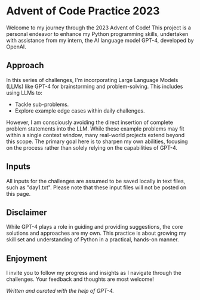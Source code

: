 # Advent of Code Practice 2023

Welcome to my journey through the 2023 Advent of Code! This project is a personal endeavor to enhance my Python programming skills, undertaken with assistance from my intern, the AI language model GPT-4, developed by OpenAI.

## Approach

In this series of challenges, I'm incorporating Large Language Models (LLMs) like GPT-4 for brainstorming and problem-solving. This includes using LLMs to:
- Tackle sub-problems.
- Explore example edge cases within daily challenges.

However, I am consciously avoiding the direct insertion of complete problem statements into the LLM. While these example problems may fit within a single context window, many real-world projects extend beyond this scope. The primary goal here is to sharpen my own abilities, focusing on the process rather than solely relying on the capabilities of GPT-4.

## Inputs

All inputs for the challenges are assumed to be saved locally in text files, such as "day1.txt". Please note that these input files will not be posted on this page.


## Disclaimer

While GPT-4 plays a role in guiding and providing suggestions, the core solutions and approaches are my own. This practice is about growing my skill set and understanding of Python in a practical, hands-on manner.

## Enjoyment

I invite you to follow my progress and insights as I navigate through the challenges. Your feedback and thoughts are most welcome!

*Written and curated with the help of GPT-4.*
